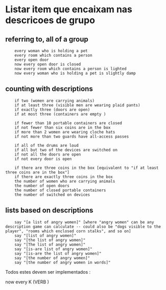 

# Listar item que encaixam nas descricoes de grupo

##	referring to, all of a group
		every woman who is holding a pet
		every room which contains a person
		every open door
		now every open door is closed
		now every room which contains a person is lighted
		now every woman who is holding a pet is slightly damp
		
##	counting with descriptions
		if two (women are carrying animals) 
		if at least three (visible men are wearing plaid pants)
		if exactly three (doors are open)
		if at most three (containers are empty )
		
		if fewer than 10 portable containers are closed 
		if not fewer than six coins are in the box
		if more than 2 women are wearing cloche hats
		if not more than two guards have all-access passes
		
		if all of the drums are loud
		if all but two of the devices are switched on
		if not all the doors are open
		if not every door is open
		
		if there are three coins in the box [equivalent to "if at least three coins are in the box"]
		if there are exactly three coins in the box
		the number of women who are carrying animals
		the number of open doors
		the number of closed portable containers
		the number of switched on devices

##	lists based on descriptions
		say "[a list of angry women]" [where "angry women" can be any description game can calculate -- could also be "dogs visible to the player", "rooms which enclosed corn stalks", and so on]
		say "[list of angry women]" 
		say "[the list of angry women]"
		say "[The list of angry women]"
		say "[is-are list of angry women]"
		say "[is-are the list of angry women]"
		say "[the number of angry women]"
		say "[the number of angry women in words]"
    
    
Todos estes devem ser implementados    :

now every K (VERB )
